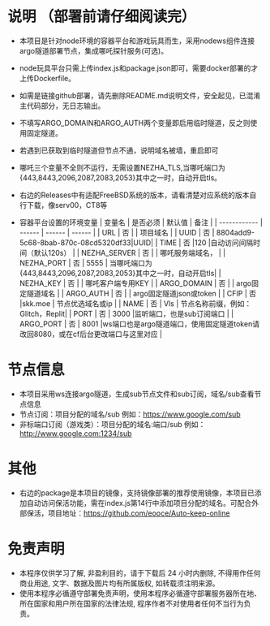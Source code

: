 # 说明 （部署前请仔细阅读完）
* 本项目是针对node环境的容器平台和游戏玩具而生，采用nodews组件连接argo隧道部署节点，集成哪吒探针服务(可选)。
* node玩具平台只需上传index.js和package.json即可，需要docker部署的才上传Dockerfile。
* 如需是链接github部署，请先删除README.md说明文件，安全起见，已混淆主代码部分，无日志输出。
* 不填写ARGO_DOMAIN和ARGO_AUTH两个变量即启用临时隧道，反之则使用固定隧道。
* 若遇到已获取到临时隧道但节点不通，说明域名被墙，重启即可
* 哪吒三个变量不全则不运行，无需设置NEZHA_TLS,当哪吒端口为{443,8443,2096,2087,2083,2053}其中之一时，自动开启tls。
* 右边的Releases中有适配FreeBSD系统的版本，请看清楚对应系统的版本自行下载，像serv00，CT8等

* 容器平台设置的环境变量
  | 变量名        | 是否必须 | 默认值 | 备注 |
  | ------------ | ------ | ------ | ------ |
  | URL          | 否 |       | 项目域名    |
  | UUID         | 否 | 8804add9-5c68-8bab-870c-08cd5320df33|UUID|
  | TIME         | 否 |120    |自动访问间隔时间（默认120s）        |
  | NEZHA_SERVER | 否 |        | 哪吒服务端域名，                |
  | NEZHA_PORT   | 否 |  5555  | 当哪吒端口为{443,8443,2096,2087,2083,2053}其中之一时，自动开启tls|
  | NEZHA_KEY    | 否 |        | 哪吒客户端专用KEY                |
  | ARGO_DOMAIN  | 否 |        | argo固定隧道域名                 |
  | ARGO_AUTH    | 否 |        | argo固定隧道json或token          |
  | CFIP         | 否 |skk.moe | 节点优选域名或ip                 |
  | NAME         | 否 |  Vls   | 节点名称前缀，例如：Glitch，Replit|
  | PORT         | 否 |  3000  |监听端口，也是sub订阅端口          |
  | ARGO_PORT    | 否 |  8001  |ws端口也是argo隧道端口，使用固定隧道token请改回8080，或在cf后台更改端口与这里对应 |

# 节点信息
* 本项目采用ws连接argo隧道，生成sub节点文件和sub订阅，域名/sub查看节点信息
* 节点订阅：项目分配的域名/sub  例如：https://www.google.com/sub
* 非标端口订阅（游戏类）：项目分配的域名:端口/sub  例如：http://www.google.com:1234/sub

# 其他
* 右边的package是本项目的镜像，支持镜像部署的推荐使用镜像，本项目已添加自动访问保活功能，需在index.js第14行中添加项目分配的域名。可配合外部保活，项目地址：https://github.com/eooce/Auto-keep-online
  
# 免责声明
* 本程序仅供学习了解, 非盈利目的，请于下载后 24 小时内删除, 不得用作任何商业用途, 文字、数据及图片均有所属版权, 如转载须注明来源。
* 使用本程序必循遵守部署免责声明，使用本程序必循遵守部署服务器所在地、所在国家和用户所在国家的法律法规, 程序作者不对使用者任何不当行为负责。

